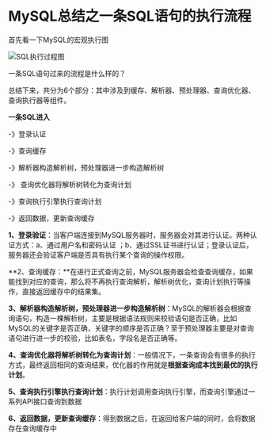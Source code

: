 # MySQL总结之一条SQL语句的执行流程

首先看一下MySQL的宏观执行图

![SQL执行过程图](https://upload-images.jianshu.io/upload_images/18375227-8e1f04724ca6881f.png?imageMogr2/auto-orient/strip|imageView2/2/w/1096/format/webp)

 一条SQL语句过来的流程是什么样的？ 

总结下来，共分为6个部分：其中涉及到缓存、解析器、预处理器、查询优化器、查询执行器等组件。

**一条SQL进入**

-》登录认证

-》查询缓存

-》解析器构造解析树，预处理器进一步构造解析树

-》 查询优化器将解析树转化为查询计划

-》查询执行引擎执行查询计划

-》返回数据，更新查询缓存

**1、登录验证**：当客户端连接到MySQL服务器时，服务器会对其进行认证。两种认证方式：a、通过用户名和密码认证 ；b、通过SSL证书进行认证；登录认证后，服务器还会验证客户端是否具有执行某个查询的操作权限。

**2、查询缓存：**在进行正式查询之前，MySQL服务器会检查查询缓存，如果能找到对应的查询，那么将不再执行查询解析，解析树优化，查询计划执行等操作，直接返回缓存中的结果集。

**3、解析器构造解析树，预处理器进一步构造解析树**：MySQL的解析器会根据查询语句，构造一棵解析树，主要是根据语法规则来校验语句是否正确，比如MySQL的关键字是否正确，关键字的顺序是否正确？至于预处理器主要是对查询语句进行进一步的校验，比如表名，字段名是否正确等。

**4、查询优化器将解析树转化为查询计划**：一般情况下，一条查询会有很多的执行方式，最终返回相同的查询结果，优化器的作用就是**根据查询成本找到最优的执行计划**。

**5、查询执行引擎执行查询计划**：执行计划调用查询执行引擎，而查询引擎通过一系列API接口查询到数据 

**6、返回数据，更新查询缓存**：得到数据之后，在返回给客户端的同时，会将数据存在查询缓存中 

